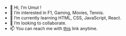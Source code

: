 - 👋 Hi, I’m Umut !
- 👀 I’m interested in F1, Gaming, Movies, Tennis.
- 🌱 I’m currently learning HTML, CSS, JavaScript, React. 
- 💞️ I’m looking to collaborate.
- 📫 You can reach me with [this](https://www.linkedin.com/in/uumut-aydinn/) link anytime.


<!---
aydinumu/aydinumu is a ✨ special ✨ repository because its `README.md` (this file) appears on your GitHub profile.
You can click the Preview link to take a look at your changes.
--->
